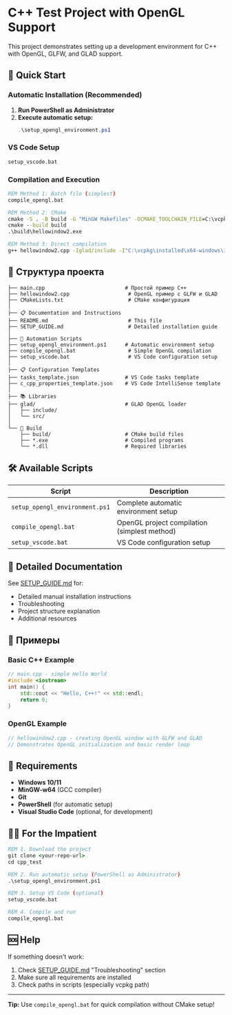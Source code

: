# C++ Test Project with OpenGL Support

This project demonstrates setting up a development environment for C++ with OpenGL, GLFW, and GLAD support.

## 🚀 Quick Start

### Automatic Installation (Recommended)

1. **Run PowerShell as Administrator**
2. **Execute automatic setup:**
   ```powershell
   .\setup_opengl_environment.ps1
   ```

### VS Code Setup
```cmd
setup_vscode.bat
```

### Compilation and Execution
```cmd
REM Method 1: Batch file (simplest)
compile_opengl.bat

REM Method 2: CMake
cmake -S . -B build -G "MinGW Makefiles" -DCMAKE_TOOLCHAIN_FILE=C:\vcpkg\scripts\buildsystems\vcpkg.cmake
cmake --build build
.\build\hellowindow2.exe

REM Method 3: Direct compilation
g++ hellowindow2.cpp -Iglad/include -I"C:\vcpkg\installed\x64-windows\include" glad/src/gl.c -L"C:\vcpkg\installed\x64-windows\lib" -lglfw3dll -lgdi32 -lopengl32 -o hellowindow2.exe
```

## 📁 Структура проекта

```
├── main.cpp                          # Простой пример C++
├── hellowindow2.cpp                   # OpenGL пример с GLFW и GLAD
├── CMakeLists.txt                     # CMake конфигурация
│
├── 📋 Documentation and Instructions
├── README.md                          # This file
├── SETUP_GUIDE.md                     # Detailed installation guide
│
├── 🔧 Automation Scripts
├── setup_opengl_environment.ps1      # Automatic environment setup
├── compile_opengl.bat                 # Simple OpenGL compilation
├── setup_vscode.bat                   # VS Code configuration setup
│
├── 📋 Configuration Templates
├── tasks_template.json               # VS Code tasks template
├── c_cpp_properties_template.json    # VS Code IntelliSense template
│
├── 📚 Libraries
├── glad/                             # GLAD OpenGL loader
│   ├── include/
│   └── src/
│
└── 🔨 Build
    ├── build/                        # CMake build files
    ├── *.exe                         # Compiled programs
    └── *.dll                         # Required libraries
```

## 🛠 Available Scripts

| Script | Description |
|--------|----------|
| `setup_opengl_environment.ps1` | Complete automatic environment setup |
| `compile_opengl.bat` | OpenGL project compilation (simplest method) |
| `setup_vscode.bat` | VS Code configuration setup |

## 📖 Detailed Documentation

See [SETUP_GUIDE.md](SETUP_GUIDE.md) for:
- Detailed manual installation instructions
- Troubleshooting
- Project structure explanation
- Additional resources

## 🎯 Примеры

### Basic C++ Example
```cpp
// main.cpp - simple Hello World
#include <iostream>
int main() {
    std::cout << "Hello, C++!" << std::endl;
    return 0;
}
```

### OpenGL Example
```cpp
// hellowindow2.cpp - creating OpenGL window with GLFW and GLAD
// Demonstrates OpenGL initialization and basic render loop
```

## 🔧 Requirements

- **Windows 10/11**
- **MinGW-w64** (GCC compiler)
- **Git**
- **PowerShell** (for automatic setup)
- **Visual Studio Code** (optional, for development)

## 🏃‍♂️ For the Impatient

```cmd
REM 1. Download the project
git clone <your-repo-url>
cd cpp_test

REM 2. Run automatic setup (PowerShell as Administrator)
.\setup_opengl_environment.ps1

REM 3. Setup VS Code (optional)
setup_vscode.bat

REM 4. Compile and run
compile_opengl.bat
```

## 🆘 Help

If something doesn't work:
1. Check [SETUP_GUIDE.md](SETUP_GUIDE.md) "Troubleshooting" section
2. Make sure all requirements are installed
3. Check paths in scripts (especially vcpkg path)

---

**Tip:** Use `compile_opengl.bat` for quick compilation without CMake setup!
